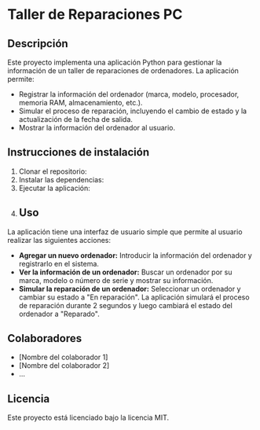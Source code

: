# Taller de Reparaciones PC

## Descripción

Este proyecto implementa una aplicación Python para gestionar la información de un taller de reparaciones de ordenadores. La aplicación permite:

* Registrar la información del ordenador (marca, modelo, procesador, memoria RAM, almacenamiento, etc.).
* Simular el proceso de reparación, incluyendo el cambio de estado y la actualización de la fecha de salida.
* Mostrar la información del ordenador al usuario.

## Instrucciones de instalación

1. Clonar el repositorio:
2. Instalar las dependencias:
3. Ejecutar la aplicación:
4. ## Uso

La aplicación tiene una interfaz de usuario simple que permite al usuario realizar las siguientes acciones:

* **Agregar un nuevo ordenador:** Introducir la información del ordenador y registrarlo en el sistema.
* **Ver la información de un ordenador:** Buscar un ordenador por su marca, modelo o número de serie y mostrar su información.
* **Simular la reparación de un ordenador:** Seleccionar un ordenador y cambiar su estado a "En reparación". La aplicación simulará el proceso de reparación durante 2 segundos y luego cambiará el estado del ordenador a "Reparado".

## Colaboradores

* [Nombre del colaborador 1]
* [Nombre del colaborador 2]
* ...

## Licencia

Este proyecto está licenciado bajo la licencia MIT.
